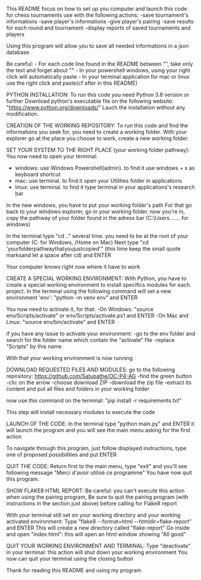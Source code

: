 This README focus on how to set up you computer and launch this code for chess tournaments use with the following actions:
-save tournament's informations
-save player's informations
-give player's pairing
-save results for each round and tournament
-display reports of saved tournaments and players

Using this program will allow you to save all needed informations in a json database 

Be careful: - For each code line found in the README between "", take only the text and forget about ""
	    - In your powershell windows, using your right click will automatically paste
	    - In your terminal application for mac or linux use the right click and paste(cf after in this README)

PYTHON INSTALLATION:
To run this code you need Python 3.8 version or further 
Download python's executable file on the following website: "https://www.python.org/downloads/"
Lauch the installation without any modification.

CREATION OF THE WORKING REPOSITORY:
To run this code and find the informations you seek for, you need to create a working folder.
With your explorer go at the place you choose to work, create a new working folder. 

SET YOUR SYSTEM TO THE RIGHT PLACE (your working folder pathway):
You now need to open your terminal:
- windows: use Windows Powershell(admin). to find it use windows + x as keyboard shortcut 
- mac: use terminal. to find it open your Utilities folder in applications
- linux: use terminal. to find it type terminal in your applications's research bar

In the new windows, you have to put your working folder's path
For that go back to your windows explorer, go in your working folder.
now you're in, copy the pathway of your folder found in the adress bar (C:\Users\...\.... for windows)

In the terminal type "cd .." several time. you need to be at the root of your computer (C: for Windows, /Home on Mac)
Next type "cd 'yourfolderpathwaythatyoujustcopied'" (this time keep the small quote marksand let a space after cd) and ENTER

Your computer knows right now where it have to work

CREATE A SPECIAL WORKING ENVIRONMENT:
With Python, you have to create a special working environment to install specifics modules for each project.
In the terminal using the following command will set a new environment 'env':
"python -m venv env" and ENTER

You now need to activate it, for that:
-On Windows: "source env/Scripts/activate" or env/Scripts/activate.ps1 and ENTER
-On Mac and Linux: "source env/bin/activate" and ENTER

if you have any issue to activate your environment:
-go to the env folder and search for the folder name which contain the "activate" file 
-replace "Scripts" by this name

With that your working environment is now running

DOWNLOAD REQUESTED FILES AND MODULES:
go to the following repository: https://github.com/Satupathe/OC-P4-AG
-find the green button
-clic on the arrow
-choose download ZIP
-download the zip file
-extract its content and put all files and folders in your working folder

now use this command on the terminal:
"pip install -r requirements.txt"

This step will install necessary modules to execute the code

LAUNCH OF THE CODE:
In the terminal type "python main.py" and ENTER
it will launch the program and you will see the main menu asking for the first action 

To navigate through this program, just follow displayed instructions, type one of proposed possibilities and put ENTER

QUIT THE CODE:
Return first to the main menu, type "exit" and you'll see following message "Merci d'avoir utilisé ce programme"
You have now quit this program.

SHOW FLAKE8 HTML REPORT:
Be careful: you can't execute this action when using the pairing program, 
Be sure to quit the pairing program (with instructions in the section just above) before calling for Flake8 report

With your terminal still set on your working directory and your working activated environment:
Type "flake8 --format=html --htmldir=flake-report" and ENTER
This will create a new directory called "flake-report"
Go inside and open "index.html": this will open an html window showing "All good"

QUIT YOUR WORKING ENVIRONMENT AND TERMINAL:
Type "deactivate" in your terminal: this action will shut down your working environment 
You now can quit your terminal using the closing button

Thank for reading this README and using my program